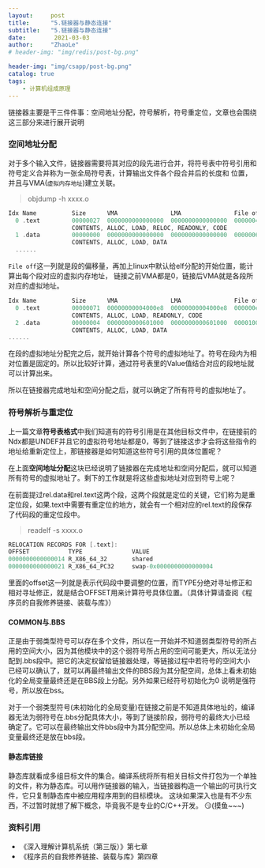 ```yaml
---
layout:     post
title:      "5.链接器与静态连接"
subtitle:   "5.链接器与静态连接"
date:        2021-03-03
author:     "ZhaoLe"
# header-img: "img/redis/post-bg.png"

header-img: "img/csapp/post-bg.png"
catalog: true
tags:
    - 计算机组成原理
---
```


链接器主要是干三件件事：空间地址分配，符号解析，符号重定位，文章也会围绕这三部分来进行展开说明

### 空间地址分配

对于多个输入文件，链接器需要将其对应的段先进行合并，将符号表中符号引用和符号定义合并称为一张全局符号表，计算输出文件各个段合并后的长度和 位置，并且与VMA(`虚拟内存地址`)建立关联。

> objdump -h xxxx.o   

```c
Idx Name          Size      VMA               LMA               File off  Algn
  0 .text         00000027  0000000000000000  0000000000000000  00000040  2**0
                  CONTENTS, ALLOC, LOAD, RELOC, READONLY, CODE
  1 .data         00000000  0000000000000000  0000000000000000  00000067  2**0
                  CONTENTS, ALLOC, LOAD, DATA
  ......
```

   `File off`这一列就是段的偏移量，再加上linux中默认给elf分配的开始位置，能计算出每个段对应的虚拟内存地址，
 链接之前VMA都是0，链接后VMA就是各段所对应的虚拟地址。

```c
Idx Name          Size      VMA               LMA               File off  Algn
  0 .text         00000071  00000000004000e8  00000000004000e8  000000e8  2**0
                  CONTENTS, ALLOC, LOAD, READONLY, CODE
  2 .data         00000004  0000000000601000  0000000000601000  00001000  2**2
                  CONTENTS, ALLOC, LOAD, DATA
......
```

在段的虚拟地址分配完之后，就开始计算各个符号的虚拟地址了。符号在段内为相对位置是固定的。所以比较好计算，通过符号表里的Value值结合对应的段地址就可以计算出来。

所以在链接器完成地址和空间分配之后，就可以确定了所有符号的虚拟地址了。

### 符号解析与重定位
上一篇文章**符号表格式**中我们知道有的符号引用是在其他目标文件中，在链接前的Ndx都是UNDEF并且它的虚拟符号地址都是0，等到了链接这步才会将这些指令的地址给重新定位上，那链接器是如何知道这些符号引用的具体位置呢？

在上面**空间地址分配**这块已经说明了链接器在完成地址和空间分配后，就可以知道所有符号的虚拟地址了。剩下的工作就是将这些虚拟地址对应到符号上呢？

在前面提过rel.data和rel.text这两个段，这两个段就是定位的关键，它们称为是重定位段，如果.text中需要有重定位的地方，就会有一个相对应的rel.text的段保存了代码段的重定位段中。

> readelf -s xxxx.o  

```c
RELOCATION RECORDS FOR [.text]:
OFFSET           TYPE              VALUE 
0000000000000014 R_X86_64_32       shared
0000000000000021 R_X86_64_PC32     swap-0x0000000000000004
```

里面的offset这一列就是表示代码段中要调整的位置，而TYPE分绝对寻址修正和相对寻址修正，就是结合OFFSET用来计算符号具体位置。（具体计算请查阅《程序员的自我修养链接、装载与库》）

#### COMMON与.BBS
正是由于弱类型符号可以存在多个文件，所以在一开始并不知道弱类型符号的所占用的空间大小，因为其他模块中的这个弱符号所占用的空间可能更大，所以无法分配到.bbs段中。把它的决定权留给链接器处理，等链接过程中若符号的空间大小已经可以确认了，就可以再最终输出文件的BBS段为其分配空间，总体上看未初始化的全局变量最终还是在BBS段上分配。另外如果已经符号初始化为0 说明是强符号，所以放在bss。

对于一个弱类型符号(未初始化的全局变量)在链接之前是不知道具体地址的，编译器无法为弱符号在.bbs分配具体大小，等到了链接阶段，弱符号的最终大小已经确定了。它可以在最终输出文件bbs段中为其分配空间。所以总体上未初始化全局变量最终还是放在bbs段。


#### 静态库链接
静态库就看成多组目标文件的集合。编译系统将所有相关目标文件打包为一个单独的文件，称为静态库。可以用作链接器的输入，当链接器构造一个输出的可执行文件，它只复制静态库中被应用程序用到的目标模块。
这块如果深入也是有不少东西，不过暂时就想了解下概念，毕竟我不是专业的C/C++开发。 😏(摸鱼~~~)

###  资料引用 
* 《深入理解计算机系统（第三版）》第七章
* 《程序员的自我修养链接、装载与库》第四章